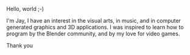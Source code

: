 Hello, world ;-)

I'm Jay,
  I have an interest in the visual arts, in music, and in computer generated graphics and 3D applications. I was inspired to learn how to program by the Blender community, and by my love for video games.

Thank you

